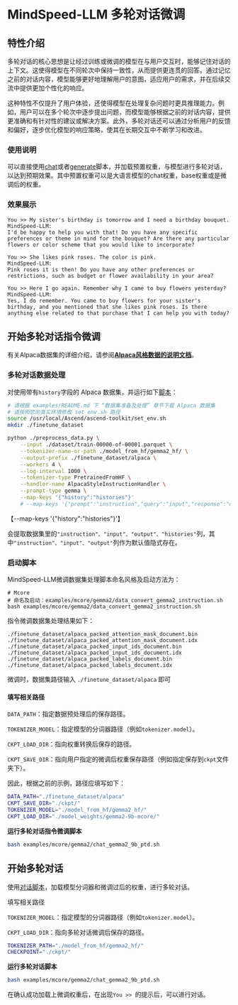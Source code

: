 # MindSpeed-LLM 多轮对话微调

## 特性介绍

多轮对话的核心思想是让经过训练或微调的模型在与用户交互时，能够记住对话的上下文。这使得模型在不同轮次中保持一致性，从而提供更连贯的回答。通过记忆之前的对话内容，模型能够更好地理解用户的意图，适应用户的需求，并在后续交流中提供更加个性化的响应。

这种特性不仅提升了用户体验，还使得模型在处理复杂问题时更具推理能力。例如，用户可以在多个轮次中逐步提出问题，而模型能够根据之前的对话内容，提供更准确和有针对性的建议或解决方案。此外，多轮对话还可以通过分析用户的反馈和偏好，逐步优化模型的响应策略，使其在长期交互中不断学习和改进。

### 使用说明

可以直接使用[chat](../../examples/mcore/gemma2/chat_gemma2_9b_ptd.sh)或者[generate](../../examples/mcore/gemma2/generate_gemma2_9b_ptd.sh)脚本，并加载预置权重，与模型进行多轮对话，以达到预期效果。其中预置权重可以是大语言模型的chat权重，base权重或是微调后的权重。

### 效果展示

```text
You >> My sister's birthday is tomorrow and I need a birthday bouquet.
MindSpeed-LLM:
I'd be happy to help you with that! Do you have any specific preferences or theme in mind for the bouquet? Are there any particular flowers or color scheme that you would like to incorporate?

You >> She likes pink roses. The color is pink.
MindSpeed-LLM:
Pink roses it is then! Do you have any other preferences or restrictions, such as budget or flower availability in your area?

You >> Here I go again. Remember why I came to buy flowers yesterday?
MindSpeed-LLM:
Yes, I do remember. You came to buy flowers for your sister's birthday, and you mentioned that she likes pink roses. Is there anything else related to that purchase that I can help you with today?
```
## 开始多轮对话指令微调

有关Alpaca数据集的详细介绍，请参阅[**Alpaca风格数据的说明文档**](alpaca_dataset.md)。

### 多轮对话数据处理

对使用带有`history`字段的 Alpaca 数据集，并运行如下[脚本](../../examples/mcore/gemma2/data_convert_gemma2_instruction.sh)：

```bash
# 请根据 examples/README.md 下 “数据集准备及处理” 章节下载 Alpaca 数据集
# 请按照您的真实环境修改 set_env.sh 路径
source /usr/local/Ascend/ascend-toolkit/set_env.sh
mkdir ./finetune_dataset

python ./preprocess_data.py \
    --input ./dataset/train-00000-of-00001.parquet \
    --tokenizer-name-or-path ./model_from_hf/gemma2_hf/ \
    --output-prefix ./finetune_dataset/alpaca \
    --workers 4 \
    --log-interval 1000 \
    --tokenizer-type PretrainedFromHF \
    --handler-name AlpacaStyleInstructionHandler \
    --prompt-type gemma \
    --map-keys '{"history":"histories"}'
    # --map-keys '{"prompt":"instruction","query":"input","response":"output"}' # 默认值，可不传
```

【--map-keys '{"history":"histories"}'】

会提取数据集里的`"instruction"、"input"、"output"、"histories"`列，其中`"instruction"、"input"、"output"`列作为默认值隐式存在。 

### 启动脚本

MindSpeed-LLM微调数据集处理脚本命名风格及启动方法为：

```shell
# Mcore
# 命名及启动：examples/mcore/gemma2/data_convert_gemma2_instruction.sh
bash examples/mcore/gemma2/data_convert_gemma2_instruction.sh
```

指令微调数据集处理结果如下：

```shell
./finetune_dataset/alpaca_packed_attention_mask_document.bin
./finetune_dataset/alpaca_packed_attention_mask_document.idx
./finetune_dataset/alpaca_packed_input_ids_document.bin
./finetune_dataset/alpaca_packed_input_ids_document.idx
./finetune_dataset/alpaca_packed_labels_document.bin
./finetune_dataset/alpaca_packed_labels_document.idx
```

微调时，数据集路径输入 `./finetune_dataset/alpaca` 即可

#### 填写相关路径

`DATA_PATH`：指定数据预处理后的保存路径。

`TOKENIZER_MODEL`：指定模型的分词器路径（例如`tokenizer.model`）。

`CKPT_LOAD_DIR`：指向权重转换后保存的路径。

`CKPT_SAVE_DIR`：指向用户指定的微调后权重保存路径（例如指定保存到`ckpt`文件夹下）。

因此，根据之前的示例，路径应填写如下：

```bash
DATA_PATH="./finetune_dataset/alpaca"
CKPT_SAVE_DIR="./ckpt/"
TOKENIZER_MODEL="./model_from_hf/gemma2_hf/"
CKPT_LOAD_DIR="./model_weights/gemma2-9b-mcore/"
```

**运行多轮对话指令微调脚本** 

```bash
bash examples/mcore/gemma2/chat_gemma2_9b_ptd.sh
```

## 开始多轮对话

使用[对话脚本](../../examples/mcore/gemma2/chat_gemma2_9b_ptd.sh)，加载模型分词器和微调过后的权重，进行多轮对话。

填写相关路径

`TOKENIZER_MODEL`：指定模型的分词器路径（例如`tokenizer.model`）。

`CKPT_LOAD_DIR`：指向多轮对话微调后保存的路径。

```bash
TOKENIZER_PATH="./model_from_hf/gemma2_hf/"
CHECKPOINT="./ckpt/"
```

**运行多轮对话脚本** 

```bash
bash examples/mcore/gemma2/chat_gemma2_9b_ptd.sh
```

在确认成功加载上微调权重后，在出现`You >> `的提示后，可以进行对话。